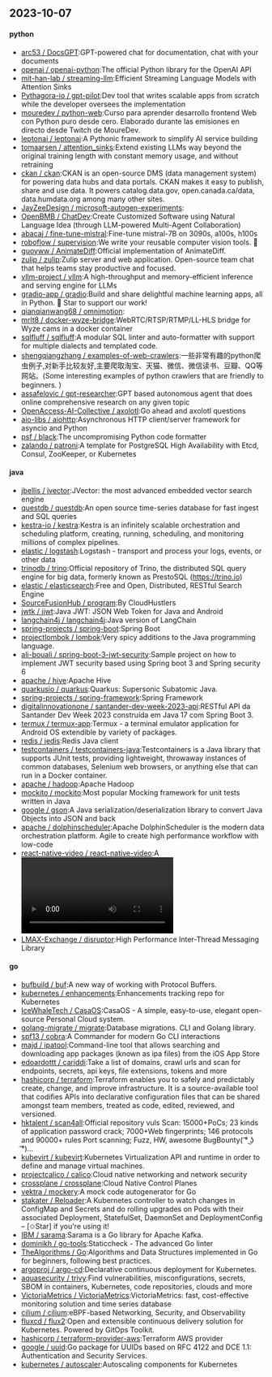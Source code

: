 ## 2023-10-07

#### python
* [arc53 / DocsGPT](https://github.com/arc53/DocsGPT):GPT-powered chat for documentation, chat with your documents
* [openai / openai-python](https://github.com/openai/openai-python):The official Python library for the OpenAI API
* [mit-han-lab / streaming-llm](https://github.com/mit-han-lab/streaming-llm):Efficient Streaming Language Models with Attention Sinks
* [Pythagora-io / gpt-pilot](https://github.com/Pythagora-io/gpt-pilot):Dev tool that writes scalable apps from scratch while the developer oversees the implementation
* [mouredev / python-web](https://github.com/mouredev/python-web):Curso para aprender desarrollo frontend Web con Python puro desde cero. Elaborado durante las emisiones en directo desde Twitch de MoureDev.
* [leptonai / leptonai](https://github.com/leptonai/leptonai):A Pythonic framework to simplify AI service building
* [tomaarsen / attention_sinks](https://github.com/tomaarsen/attention_sinks):Extend existing LLMs way beyond the original training length with constant memory usage, and without retraining
* [ckan / ckan](https://github.com/ckan/ckan):CKAN is an open-source DMS (data management system) for powering data hubs and data portals. CKAN makes it easy to publish, share and use data. It powers catalog.data.gov, open.canada.ca/data, data.humdata.org among many other sites.
* [JayZeeDesign / microsoft-autogen-experiments](https://github.com/JayZeeDesign/microsoft-autogen-experiments):
* [OpenBMB / ChatDev](https://github.com/OpenBMB/ChatDev):Create Customized Software using Natural Language Idea (through LLM-powered Multi-Agent Collaboration)
* [abacaj / fine-tune-mistral](https://github.com/abacaj/fine-tune-mistral):Fine-tune mistral-7B on 3090s, a100s, h100s
* [roboflow / supervision](https://github.com/roboflow/supervision):We write your reusable computer vision tools. 💜
* [guoyww / AnimateDiff](https://github.com/guoyww/AnimateDiff):Official implementation of AnimateDiff.
* [zulip / zulip](https://github.com/zulip/zulip):Zulip server and web application. Open-source team chat that helps teams stay productive and focused.
* [vllm-project / vllm](https://github.com/vllm-project/vllm):A high-throughput and memory-efficient inference and serving engine for LLMs
* [gradio-app / gradio](https://github.com/gradio-app/gradio):Build and share delightful machine learning apps, all in Python. 🌟 Star to support our work!
* [qianqianwang68 / omnimotion](https://github.com/qianqianwang68/omnimotion):
* [mrlt8 / docker-wyze-bridge](https://github.com/mrlt8/docker-wyze-bridge):WebRTC/RTSP/RTMP/LL-HLS bridge for Wyze cams in a docker container
* [sqlfluff / sqlfluff](https://github.com/sqlfluff/sqlfluff):A modular SQL linter and auto-formatter with support for multiple dialects and templated code.
* [shengqiangzhang / examples-of-web-crawlers](https://github.com/shengqiangzhang/examples-of-web-crawlers):一些非常有趣的python爬虫例子,对新手比较友好,主要爬取淘宝、天猫、微信、微信读书、豆瓣、QQ等网站。(Some interesting examples of python crawlers that are friendly to beginners. )
* [assafelovic / gpt-researcher](https://github.com/assafelovic/gpt-researcher):GPT based autonomous agent that does online comprehensive research on any given topic
* [OpenAccess-AI-Collective / axolotl](https://github.com/OpenAccess-AI-Collective/axolotl):Go ahead and axolotl questions
* [aio-libs / aiohttp](https://github.com/aio-libs/aiohttp):Asynchronous HTTP client/server framework for asyncio and Python
* [psf / black](https://github.com/psf/black):The uncompromising Python code formatter
* [zalando / patroni](https://github.com/zalando/patroni):A template for PostgreSQL High Availability with Etcd, Consul, ZooKeeper, or Kubernetes

#### java
* [jbellis / jvector](https://github.com/jbellis/jvector):JVector: the most advanced embedded vector search engine
* [questdb / questdb](https://github.com/questdb/questdb):An open source time-series database for fast ingest and SQL queries
* [kestra-io / kestra](https://github.com/kestra-io/kestra):Kestra is an infinitely scalable orchestration and scheduling platform, creating, running, scheduling, and monitoring millions of complex pipelines.
* [elastic / logstash](https://github.com/elastic/logstash):Logstash - transport and process your logs, events, or other data
* [trinodb / trino](https://github.com/trinodb/trino):Official repository of Trino, the distributed SQL query engine for big data, formerly known as PrestoSQL (https://trino.io)
* [elastic / elasticsearch](https://github.com/elastic/elasticsearch):Free and Open, Distributed, RESTful Search Engine
* [SourceFusionHub / program](https://github.com/SourceFusionHub/program):By CloudHustlers
* [jwtk / jjwt](https://github.com/jwtk/jjwt):Java JWT: JSON Web Token for Java and Android
* [langchain4j / langchain4j](https://github.com/langchain4j/langchain4j):Java version of LangChain
* [spring-projects / spring-boot](https://github.com/spring-projects/spring-boot):Spring Boot
* [projectlombok / lombok](https://github.com/projectlombok/lombok):Very spicy additions to the Java programming language.
* [ali-bouali / spring-boot-3-jwt-security](https://github.com/ali-bouali/spring-boot-3-jwt-security):Sample project on how to implement JWT security based using Spring boot 3 and Spring security 6
* [apache / hive](https://github.com/apache/hive):Apache Hive
* [quarkusio / quarkus](https://github.com/quarkusio/quarkus):Quarkus: Supersonic Subatomic Java.
* [spring-projects / spring-framework](https://github.com/spring-projects/spring-framework):Spring Framework
* [digitalinnovationone / santander-dev-week-2023-api](https://github.com/digitalinnovationone/santander-dev-week-2023-api):RESTful API da Santander Dev Week 2023 construída em Java 17 com Spring Boot 3.
* [termux / termux-app](https://github.com/termux/termux-app):Termux - a terminal emulator application for Android OS extendible by variety of packages.
* [redis / jedis](https://github.com/redis/jedis):Redis Java client
* [testcontainers / testcontainers-java](https://github.com/testcontainers/testcontainers-java):Testcontainers is a Java library that supports JUnit tests, providing lightweight, throwaway instances of common databases, Selenium web browsers, or anything else that can run in a Docker container.
* [apache / hadoop](https://github.com/apache/hadoop):Apache Hadoop
* [mockito / mockito](https://github.com/mockito/mockito):Most popular Mocking framework for unit tests written in Java
* [google / gson](https://github.com/google/gson):A Java serialization/deserialization library to convert Java Objects into JSON and back
* [apache / dolphinscheduler](https://github.com/apache/dolphinscheduler):Apache DolphinScheduler is the modern data orchestration platform. Agile to create high performance workflow with low-code
* [react-native-video / react-native-video](https://github.com/react-native-video/react-native-video):A <Video /> component for react-native
* [LMAX-Exchange / disruptor](https://github.com/LMAX-Exchange/disruptor):High Performance Inter-Thread Messaging Library

#### go
* [bufbuild / buf](https://github.com/bufbuild/buf):A new way of working with Protocol Buffers.
* [kubernetes / enhancements](https://github.com/kubernetes/enhancements):Enhancements tracking repo for Kubernetes
* [IceWhaleTech / CasaOS](https://github.com/IceWhaleTech/CasaOS):CasaOS - A simple, easy-to-use, elegant open-source Personal Cloud system.
* [golang-migrate / migrate](https://github.com/golang-migrate/migrate):Database migrations. CLI and Golang library.
* [spf13 / cobra](https://github.com/spf13/cobra):A Commander for modern Go CLI interactions
* [majd / ipatool](https://github.com/majd/ipatool):Command-line tool that allows searching and downloading app packages (known as ipa files) from the iOS App Store
* [edoardottt / cariddi](https://github.com/edoardottt/cariddi):Take a list of domains, crawl urls and scan for endpoints, secrets, api keys, file extensions, tokens and more
* [hashicorp / terraform](https://github.com/hashicorp/terraform):Terraform enables you to safely and predictably create, change, and improve infrastructure. It is a source-available tool that codifies APIs into declarative configuration files that can be shared amongst team members, treated as code, edited, reviewed, and versioned.
* [hktalent / scan4all](https://github.com/hktalent/scan4all):Official repository vuls Scan: 15000+PoCs; 23 kinds of application password crack; 7000+Web fingerprints; 146 protocols and 90000+ rules Port scanning; Fuzz, HW, awesome BugBounty( ͡° ͜ʖ ͡°)...
* [kubevirt / kubevirt](https://github.com/kubevirt/kubevirt):Kubernetes Virtualization API and runtime in order to define and manage virtual machines.
* [projectcalico / calico](https://github.com/projectcalico/calico):Cloud native networking and network security
* [crossplane / crossplane](https://github.com/crossplane/crossplane):Cloud Native Control Planes
* [vektra / mockery](https://github.com/vektra/mockery):A mock code autogenerator for Go
* [stakater / Reloader](https://github.com/stakater/Reloader):A Kubernetes controller to watch changes in ConfigMap and Secrets and do rolling upgrades on Pods with their associated Deployment, StatefulSet, DaemonSet and DeploymentConfig – [✩Star] if you're using it!
* [IBM / sarama](https://github.com/IBM/sarama):Sarama is a Go library for Apache Kafka.
* [dominikh / go-tools](https://github.com/dominikh/go-tools):Staticcheck - The advanced Go linter
* [TheAlgorithms / Go](https://github.com/TheAlgorithms/Go):Algorithms and Data Structures implemented in Go for beginners, following best practices.
* [argoproj / argo-cd](https://github.com/argoproj/argo-cd):Declarative continuous deployment for Kubernetes.
* [aquasecurity / trivy](https://github.com/aquasecurity/trivy):Find vulnerabilities, misconfigurations, secrets, SBOM in containers, Kubernetes, code repositories, clouds and more
* [VictoriaMetrics / VictoriaMetrics](https://github.com/VictoriaMetrics/VictoriaMetrics):VictoriaMetrics: fast, cost-effective monitoring solution and time series database
* [cilium / cilium](https://github.com/cilium/cilium):eBPF-based Networking, Security, and Observability
* [fluxcd / flux2](https://github.com/fluxcd/flux2):Open and extensible continuous delivery solution for Kubernetes. Powered by GitOps Toolkit.
* [hashicorp / terraform-provider-aws](https://github.com/hashicorp/terraform-provider-aws):Terraform AWS provider
* [google / uuid](https://github.com/google/uuid):Go package for UUIDs based on RFC 4122 and DCE 1.1: Authentication and Security Services.
* [kubernetes / autoscaler](https://github.com/kubernetes/autoscaler):Autoscaling components for Kubernetes
